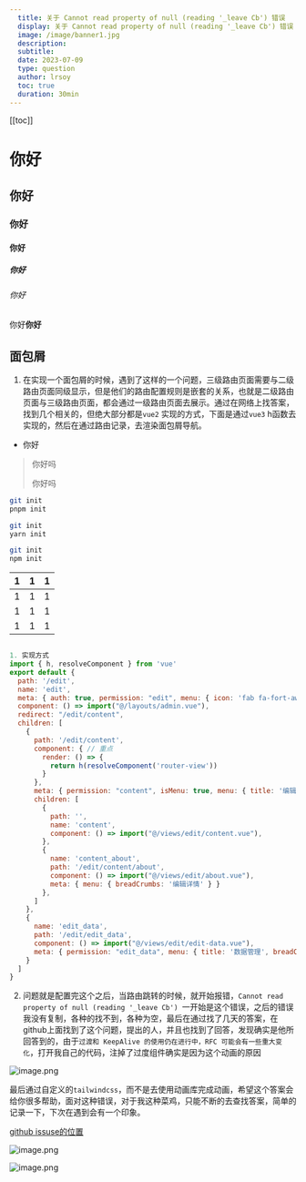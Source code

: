 ```yaml
---
  title: 关于 Cannot read property of null (reading '_leave Cb') 错误
  display: 关于 Cannot read property of null (reading '_leave Cb') 错误
  image: /image/banner1.jpg
  description: 
  subtitle: 
  date: 2023-07-09
  type: question
  author: lrsoy
  toc: true
  duration: 30min
---
```



<DelayTeleport>

[[toc]]
</DelayTeleport>

# 你好
## 你好
### 你好
#### 你好
##### 你好
###### 你好

你好**你好**

## 面包屑
1. 在实现一个面包屑的时候，遇到了这样的一个问题，三级路由页面需要与二级路由页面同级显示，但是他们的路由配置规则是嵌套的关系，也就是二级路由页面与三级路由页面，都会通过一级路由页面去展示。通过在网络上找答案，找到几个相关的，但绝大部分都是`vue2` 实现的方式，下面是通过`vue3` h函数去实现的，然后在通过路由记录，去渲染面包屑导航。

* 你好  




> 你好吗
>
> 你好吗



<CodeGroup>
  <CodeGroupItem title="PNPM" active>

```bash
git init
pnpm init
```

  </CodeGroupItem>

  <CodeGroupItem title="YARN">

```bash
git init
yarn init
```

  </CodeGroupItem>

  <CodeGroupItem title="NPM">

```bash
git init
npm init
```

  </CodeGroupItem>
</CodeGroup>




| 1    | 1    | 1    |
| ---- | ---- | ---- |
| 1    | 1    | 1    |
| 1    | 1    | 1    |
| 1    | 1    | 1    |



```js

1. 实现方式
import { h, resolveComponent } from 'vue'
export default {
  path: '/edit',
  name: 'edit',
  meta: { auth: true, permission: "edit", menu: { icon: 'fab fa-fort-awesome-alt', title: '编辑列表', breadCrumbs: '编辑列表' } },
  component: () => import("@/layouts/admin.vue"),
  redirect: "/edit/content",
  children: [
    {
      path: '/edit/content',
      component: { // 重点
        render: () => {
          return h(resolveComponent('router-view'))
        }
      },
      meta: { permission: "content", isMenu: true, menu: { title: '编辑内容', breadCrumbs: '编辑内容' } },
      children: [
        {
          path: '',
          name: 'content',
          component: () => import("@/views/edit/content.vue"),
        },
        {
          name: 'content_about',
          path: '/edit/content/about',
          component: () => import("@/views/edit/about.vue"),
          meta: { menu: { breadCrumbs: '编辑详情' } }
        },
      ]
    },
    {
      name: 'edit_data',
      path: '/edit/edit_data',
      component: () => import("@/views/edit/edit-data.vue"),
      meta: { permission: "edit_data", menu: { title: '数据管理', breadCrumbs: '数据管理' } }
    }
  ]
}
```

2. 问题就是配置完这个之后，当路由跳转的时候，就开始报错，`Cannot read property of null (reading '_leave Cb') `一开始是这个错误，之后的错误我没有复制，各种的找不到，各种为空，最后在通过找了几天的答案，在github上面找到了这个问题，提出的人，并且也找到了回答，发现确实是他所回答到的，由于`过渡和 KeepAlive 的使用仍在进行中，RFC 可能会有一些重大变化`，打开我自己的代码，注掉了过度组件确实是因为这个动画的原因

![image.png](https://p9-juejin.byteimg.com/tos-cn-i-k3u1fbpfcp/cee94a033bfc4144a1d9296a675879ee~tplv-k3u1fbpfcp-watermark.image?)

最后通过自定义的`tailwindcss`，而不是去使用动画库完成动画，希望这个答案会给你很多帮助，面对这种错误，对于我这种菜鸡，只能不断的去查找答案，简单的记录一下，下次在遇到会有一个印象。

[github issuse的位置](https://github.com/vuejs/router/issues/341)

![image.png](https://p1-juejin.byteimg.com/tos-cn-i-k3u1fbpfcp/2202d3104bb24af596488fdd5387b283~tplv-k3u1fbpfcp-watermark.image?)


![image.png](https://p6-juejin.byteimg.com/tos-cn-i-k3u1fbpfcp/17b4a905e20e47998bc94e84ee7c5f49~tplv-k3u1fbpfcp-watermark.image?)